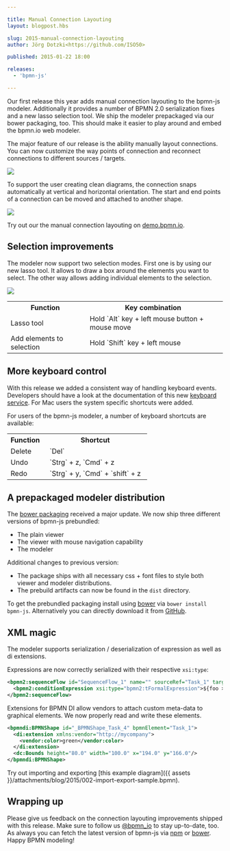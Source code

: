 ```yaml
---

title: Manual Connection Layouting
layout: blogpost.hbs

slug: 2015-manual-connection-layouting
author: Jörg Dotzki<https://github.com/ISO50>

published: 2015-01-22 18:00

releases:
  - 'bpmn-js'

---
```



<p class="introduction">
  Our first release this year adds manual connection layouting to the bpmn-js modeler. Additionally it provides a number of BPMN 2.0 serialization fixes and a new lasso selection tool.
  We ship the modeler prepackaged via our bower packaging, too. This should make it easier to play around and embed the bpmn.io web modeler.
</p>

<!-- continue -->


The major feature of our release is the ability manually layout connections. You can now customize the way points of connection and reconnect connections to different sources / targets.

<div class="figure">
  <a href="http://demo.bpmn.io/new">
    <img src="{{ assets }}/attachments/blog/2015/002-bendpoints.gif">
  </a>
</div>

To support the user creating clean diagrams, the connection snaps automatically at vertical and horizontal orientation. The start and end points of a connection can be moved and attached to another shape.

<div class="figure">
  <a href="http://demo.bpmn.io/new">
    <img   src="{{ assets }}/attachments/blog/2015/002-reconnect.gif">
  </a>
</div>


Try out our the manual connection layouting on [demo.bpmn.io](http://demo.bpmn.io/new).


## Selection improvements

The modeler now support two selection modes. First one is by using our new lasso tool. It allows to draw a box around the elements you want to select.
The other way allows adding individual elements to the selection.

<div class="figure">
  <a href="http://demo.bpmn.io/new">
    <img   src="{{ assets }}/attachments/blog/2015/002-lasso-tool.gif">
  </a>
</div>

<table>
  <tr>
    <th style="padding-right: 15px">Function</th>
    <th style="padding-right: 15px">Key combination</th>
  </tr>
  <tr>
    <td style="padding-right: 15px">Lasso tool</td>
    <td style="padding-right: 15px">Hold `Alt` key + left mouse button + mouse move</td>
  </tr>
  <tr>
    <td style="padding-right: 15px">Add elements to selection</td>
    <td style="padding-right: 15px">Hold `Shift` key + left mouse</td>
  </tr>
</table>


## More keyboard control

With this release we added a consistent way of handling keyboard events. Developers should have a look at the documentation of this new [keyboard service](https://github.com/bpmn-io/diagram-js/blob/main/lib/features/keyboard/Keyboard.js). For Mac users the system specific shortcuts were added.

For users of the bpmn-js modeler, a number of keyboard shortcuts are available:

<table>
  <tr>
    <th style="padding-right: 15px">Function</th>
    <th style="padding-right: 15px">Shortcut</th>
  </tr>
    <td style="padding-right: 15px">Delete</td>
    <td style="padding-right: 15px">`Del`</td>
  <tr>
    <td style="padding-right: 15px">Undo</td>
    <td style="padding-right: 15px">`Strg` + z, `Cmd` + z</td>
  </tr>
  <tr>
    <td style="padding-right: 15px">Redo</td>
    <td style="padding-right: 15px">`Strg` + y, `Cmd` + `shift` + z</td>
  </tr>
</table>


## A prepackaged modeler distribution

The [bower packaging](https://github.com/bpmn-io/bower-bpmn-js) received a major update. We now ship three different versions of bpmn-js prebundled:

* The plain viewer
* The viewer with mouse navigation capability
* The modeler


Additional changes to previous version:

* The package ships with all necessary css + font files to style both viewer and modeler distributions.
* The prebuild artifacts can now be found in the `dist` directory.

To get the prebundled packaging install using [bower](http://bower.io/) via `bower install bpmn-js`.
Alternatively you can directly download it from [GitHub](https://github.com/bpmn-io/bower-bpmn-js/releases).


## XML magic

The modeler supports serialization / deserialization of expression as well as di extensions.

Expressions are now correctly serialized with their respective `xsi:type`:

```xml
<bpmn2:sequenceFlow id="SequenceFlow_1" name="" sourceRef="Task_1" targetRef="ParallelGateway_1">
  <bpmn2:conditionExpression xsi:type="bpmn2:tFormalExpression">${foo > bar}</bpmn2:conditionExpression>
</bpmn2:sequenceFlow>
```

Extensions for BPMN DI allow vendors to attach custom meta-data to graphical elements. We now properly read and write these elements.

```xml
<bpmndi:BPMNShape id="_BPMNShape_Task_4" bpmnElement="Task_1">
  <di:extension xmlns:vendor="http://mycompany">
    <vendor:color>green</vendor:color>
  </di:extension>
  <dc:Bounds height="80.0" width="100.0" x="194.0" y="166.0"/>
</bpmndi:BPMNShape>
```

Try out importing and exporting [this example diagram]({{ assets }}/attachments/blog/2015/002-import-export-sample.bpmn).


## Wrapping up

Please give us feedback on the connection layouting improvements shipped with this release. Make sure to follow us [@bpmn_io](https://twitter.com/bpmn_io) to stay up-to-date, too. As always you can fetch the latest version of bpmn-js via [npm](http://npmjs.org/bpmn-js) or [bower](https://github.com/bpmn-io/bower-bpmn-js). Happy BPMN modeling!